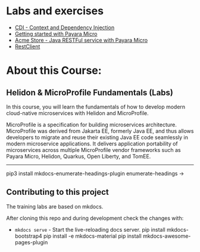 # Labs and exercises

* [CDI - Context and Dependency Injection](cdi-lab.md)
* [Getting started with Payara Micro](payara-getting-started.md)
* [Acme Store - Java RESTFul service with Payara Micro](challenge-rest.md)
* [RestClient](rest-client-lab.md)

# About this Course:

## Helidon & MicroProfile Fundamentals (Labs)

In this course, you will learn the fundamentals of how to develop modern cloud-native microservices with Helidon and MicroProfile.

MicroProfile is a specification for building microservices architecture. MicroProfile was derived from Jakarta EE, formerly Java EE, and thus allows developers to migrate and reuse their existing Java EE code seamlessly in modern microservice applications. It delivers application portability of microservices across multiple MicroProfile vendor frameworks such as Payara Micro, Helidon, Quarkus, Open Liberty, and TomEE.

---
pip3 install mkdocs-enumerate-headings-plugin
enumerate-headings ->

## Contributing to this project

The training labs are based on mkdocs.

After cloning this repo and during development check the changes with:
* `mkdocs serve` - Start the live-reloading docs server.
  pip install mkdocs-bootstrap4
  pip install -e mkdocs-material
  pip install mkdocs-awesome-pages-plugin
